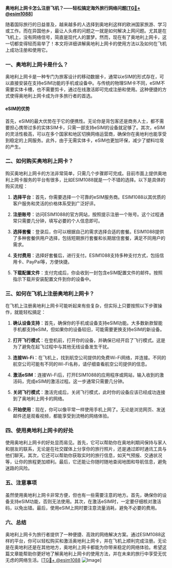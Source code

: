 **奥地利上网卡怎么注册飞机？——轻松搞定海外旅行网络问题[[TG💪+ @esim1088](https://t.me/s/esim1088)]**

随着国际旅行的日益普及，越来越多的人选择到奥地利这样的欧洲国家旅游、学习或工作。而在异国他乡，最让人头疼的问题之一就是如何解决上网问题。尤其是在飞机上，没有网络信号，简直是现代人的噩梦。然而，现在有了奥地利上网卡，这一切都变得轻而易举了！本文将详细讲解奥地利上网卡的使用方法以及如何在飞机上成功注册和使用它。

### 一、奥地利上网卡是什么？

奥地利上网卡是一种专门为旅客设计的移动数据卡，通常以eSIM的形式存在，可以直接安装在支持eSIM功能的手机或设备中。与传统的物理SIM卡不同，eSIM不需要实体卡槽，也不需要剪卡，通过在线激活即可完成注册和使用。这种便捷的方式使得奥地利上网卡成为许多旅行者的首选。

#### eSIM的优势

首先，eSIM的最大优势在于它的便携性。无论你是背包客还是商务人士，都不需要担心携带过多的实体SIM卡，只需一部支持eSIM的设备就足够了。其次，eSIM的灵活性极高，可以在多个国家和地区切换网络运营商，确保你在奥地利也能享受到稳定的上网服务。此外，由于无需实体卡，eSIM也更加环保，减少了塑料垃圾的产生。

### 二、如何购买奥地利上网卡？

购买奥地利上网卡的方法非常简单，只需几个步骤即可完成。目前市面上提供奥地利上网卡服务的平台有很多，比如ESIM1088就是一个不错的选择。以下是具体的购买流程：

1. **选择平台**：首先，你需要选择一个可靠的eSIM服务商。ESIM1088以其优质的客户服务和灵活的价格体系受到广泛好评。
   
2. **注册账号**：访问ESIM1088的官方网站，按照提示注册一个账号。这个过程通常只需要几分钟，填写必要的个人信息即可。

3. **选择套餐**：登录后，你可以根据自己的需求选择合适的套餐。ESIM1088提供了多种套餐供用户选择，包括短期旅行套餐和长期居住套餐，满足不同用户的需求。

4. **支付费用**：选择好套餐后，进行支付。ESIM1088支持多种支付方式，包括信用卡、PayPal等，方便快捷。

5. **下载配置文件**：支付完成后，你会收到一封包含eSIM配置文件的邮件。按照指示下载并安装配置文件到你的设备中。

### 三、如何在飞机上注册奥地利上网卡？

在飞机上注册奥地利上网卡可能听起来有些复杂，但实际上只要按照以下步骤操作，就能轻松搞定：

1. **确认设备支持**：首先，确保你的手机或设备支持eSIM功能。大多数新款智能手机都支持eSIM，但如果你的设备较旧，可能需要更换支持eSIM的新设备。

2. **打开飞行模式**：在登机前，打开你的设备，并确保已经开启了飞行模式。这是为了避免在起飞过程中与其他无线设备发生干扰。

3. **连接Wi-Fi**：在飞机上，找到航空公司提供的免费Wi-Fi网络，并连接。不同的航空公司可能有不同的Wi-Fi名称，请仔细查看航空公司提供的信息。

4. **激活eSIM**：连接Wi-Fi后，打开ESIM1088的应用程序或网站，输入收到的激活码，完成eSIM的激活过程。这一步通常只需要几分钟。

5. **关闭飞行模式**：激活完成后，关闭飞行模式，此时你的设备应该已经成功连接到了奥地利上网卡的网络。

6. **开始使用**：现在，你可以像平常一样使用手机上网了。无论是浏览网页、发送邮件还是观看视频，都能享受到流畅的网络体验。

### 四、使用奥地利上网卡的好处

使用奥地利上网卡的好处显而易见。首先，它可以帮助你在奥地利期间保持与家人和朋友的联系，无论是在社交媒体上分享你的旅行照片，还是通过即时通讯工具与他们聊天。其次，它还可以帮助你获取实时的旅行信息，如天气预报、交通状况等，让你的旅程更加顺利。最后，它还能让你随时随地查阅地图和导航信息，避免迷路的风险。

### 五、注意事项

虽然使用奥地利上网卡非常方便，但也有一些需要注意的地方。首先，确保你的设备支持eSIM功能，否则无法使用。其次，在激活eSIM时，一定要仔细核对激活码，以免出错。最后，使用eSIM上网时要注意流量消耗，避免不必要的费用。

### 六、总结

奥地利上网卡为旅行者提供了一种便捷、高效的网络解决方案。通过ESIM1088这样的平台，你可以轻松购买和激活奥地利上网卡，并在飞机上顺利完成注册。无论是在奥地利还是在其他地方，奥地利上网卡都能为你带来稳定的网络体验。希望这篇文章能帮助你更好地了解奥地利上网卡的使用方法，并在未来的旅行中享受无忧无虑的网络生活。[[TG💪+ @esim1088](https://t.me/s/esim1088) ![Image](https://i.postimg.cc/4NQfJmqS/Snipaste-2025-05-13-00-14-12.png)]